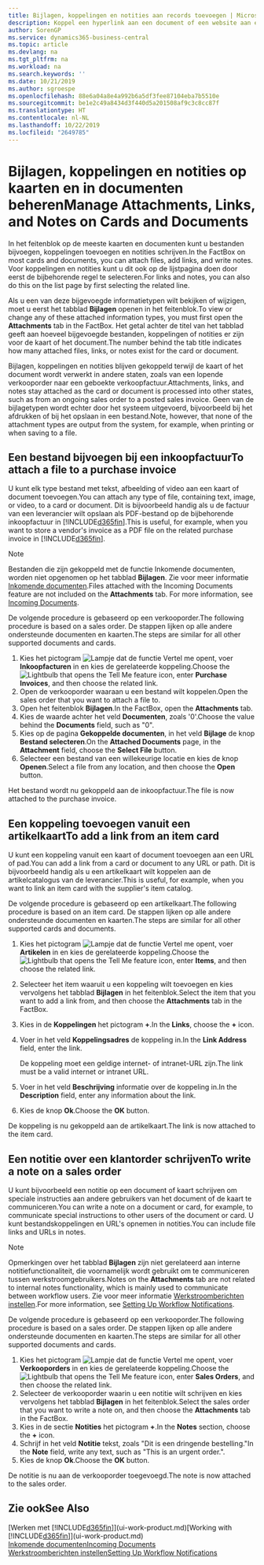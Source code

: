 ```yaml
---
title: Bijlagen, koppelingen en notities aan records toevoegen | Microsoft Docs
description: Koppel een hyperlink aan een document of een website aan een bepaalde record, zoals een klant of document.
author: SorenGP
ms.service: dynamics365-business-central
ms.topic: article
ms.devlang: na
ms.tgt_pltfrm: na
ms.workload: na
ms.search.keywords: ''
ms.date: 10/21/2019
ms.author: sgroespe
ms.openlocfilehash: 88e6a04a8e4a992b6a5df3fee87104eba7b5510e
ms.sourcegitcommit: be1e2c49a8434d3f440d5a201508af9c3c8cc87f
ms.translationtype: HT
ms.contentlocale: nl-NL
ms.lasthandoff: 10/22/2019
ms.locfileid: "2649785"
---
```

# <a name="manage-attachments-links-and-notes-on-cards-and-documents"></a><span data-ttu-id="c067f-103">Bijlagen, koppelingen en notities op kaarten en in documenten beheren</span><span class="sxs-lookup"><span data-stu-id="c067f-103">Manage Attachments, Links, and Notes on Cards and Documents</span></span>

<span data-ttu-id="c067f-104">In het feitenblok op de meeste kaarten en documenten kunt u bestanden bijvoegen, koppelingen toevoegen en notities schrijven.</span><span class="sxs-lookup"><span data-stu-id="c067f-104">In the FactBox on most cards and documents, you can attach files, add links, and write notes.</span></span> <span data-ttu-id="c067f-105">Voor koppelingen en notities kunt u dit ook op de lijstpagina doen door eerst de bijbehorende regel te selecteren.</span><span class="sxs-lookup"><span data-stu-id="c067f-105">For links and notes, you can also do this on the list page by first selecting the related line.</span></span>

<span data-ttu-id="c067f-106">Als u een van deze bijgevoegde informatietypen wilt bekijken of wijzigen, moet u eerst het tabblad **Bijlagen** openen in het feitenblok.</span><span class="sxs-lookup"><span data-stu-id="c067f-106">To view or change any of these attached information types, you must first open the **Attachments** tab in the FactBox.</span></span> <span data-ttu-id="c067f-107">Het getal achter de titel van het tabblad geeft aan hoeveel bijgevoegde bestanden, koppelingen of notities er zijn voor de kaart of het document.</span><span class="sxs-lookup"><span data-stu-id="c067f-107">The number behind the tab title indicates how many attached files, links, or notes exist for the card or document.</span></span>

<span data-ttu-id="c067f-108">Bijlagen, koppelingen en notities blijven gekoppeld terwijl de kaart of het document wordt verwerkt in andere staten, zoals van een lopende verkooporder naar een geboekte verkoopfactuur.</span><span class="sxs-lookup"><span data-stu-id="c067f-108">Attachments, links, and notes stay attached as the card or document is processed into other states, such as from an ongoing sales order to a posted sales invoice.</span></span> <span data-ttu-id="c067f-109">Geen van de bijlagetypen wordt echter door het systeem uitgevoerd, bijvoorbeeld bij het afdrukken of bij het opslaan in een bestand.</span><span class="sxs-lookup"><span data-stu-id="c067f-109">Note, however, that none of the attachment types are output from the system, for example, when printing or when saving to a file.</span></span>

## <a name="to-attach-a-file-to-a-purchase-invoice"></a><span data-ttu-id="c067f-110">Een bestand bijvoegen bij een inkoopfactuur</span><span class="sxs-lookup"><span data-stu-id="c067f-110">To attach a file to a purchase invoice</span></span>
<span data-ttu-id="c067f-111">U kunt elk type bestand met tekst, afbeelding of video aan een kaart of document toevoegen.</span><span class="sxs-lookup"><span data-stu-id="c067f-111">You can attach any type of file, containing text, image, or video, to a card or document.</span></span> <span data-ttu-id="c067f-112">Dit is bijvoorbeeld handig als u de factuur van een leverancier wilt opslaan als PDF-bestand op de bijbehorende inkoopfactuur in [!INCLUDE[d365fin](includes/d365fin_md.md)].</span><span class="sxs-lookup"><span data-stu-id="c067f-112">This is useful, for example, when you want to store a vendor's invoice as a PDF file on the related purchase invoice in [!INCLUDE[d365fin](includes/d365fin_md.md)].</span></span>

> [!NOTE]
> <span data-ttu-id="c067f-113">Bestanden die zijn gekoppeld met de functie Inkomende documenten, worden niet opgenomen op het tabblad **Bijlagen**. Zie voor meer informatie [Inkomende documenten](across-income-documents.md).</span><span class="sxs-lookup"><span data-stu-id="c067f-113">Files attached with the Incoming Documents feature are not included on the **Attachments** tab. For more information, see [Incoming Documents](across-income-documents.md).</span></span>

<span data-ttu-id="c067f-114">De volgende procedure is gebaseerd op een verkooporder.</span><span class="sxs-lookup"><span data-stu-id="c067f-114">The following procedure is based on a sales order.</span></span> <span data-ttu-id="c067f-115">De stappen lijken op alle andere ondersteunde documenten en kaarten.</span><span class="sxs-lookup"><span data-stu-id="c067f-115">The steps are similar for all other supported documents and cards.</span></span>

1. <span data-ttu-id="c067f-116">Kies het pictogram ![Lampje dat de functie Vertel me opent](media/ui-search/search_small.png "Vertel me wat u wilt doen"), voer **Inkoopfacturen** in en kies de gerelateerde koppeling.</span><span class="sxs-lookup"><span data-stu-id="c067f-116">Choose the ![Lightbulb that opens the Tell Me feature](media/ui-search/search_small.png "Tell me what you want to do") icon, enter **Purchase Invoices**, and then choose the related link.</span></span>
2. <span data-ttu-id="c067f-117">Open de verkooporder waaraan u een bestand wilt koppelen.</span><span class="sxs-lookup"><span data-stu-id="c067f-117">Open the sales order that you want to attach a file to.</span></span>
3. <span data-ttu-id="c067f-118">Open het feitenblok **Bijlagen**.</span><span class="sxs-lookup"><span data-stu-id="c067f-118">In the FactBox, open the **Attachments** tab.</span></span>
4. <span data-ttu-id="c067f-119">Kies de waarde achter het veld **Documenten**, zoals '0'.</span><span class="sxs-lookup"><span data-stu-id="c067f-119">Choose the value behind the **Documents** field, such as "0".</span></span>
5. <span data-ttu-id="c067f-120">Kies op de pagina **Gekoppelde documenten**, in het veld **Bijlage** de knop **Bestand selecteren**.</span><span class="sxs-lookup"><span data-stu-id="c067f-120">On the **Attached Documents** page, in the **Attachment** field, choose the **Select File** button.</span></span>
5. <span data-ttu-id="c067f-121">Selecteer een bestand van een willekeurige locatie en kies de knop **Openen**.</span><span class="sxs-lookup"><span data-stu-id="c067f-121">Select a file from any location, and then choose the **Open** button.</span></span>

<span data-ttu-id="c067f-122">Het bestand wordt nu gekoppeld aan de inkoopfactuur.</span><span class="sxs-lookup"><span data-stu-id="c067f-122">The file is now attached to the purchase invoice.</span></span>

## <a name="to-add-a-link-from-an-item-card"></a><span data-ttu-id="c067f-123">Een koppeling toevoegen vanuit een artikelkaart</span><span class="sxs-lookup"><span data-stu-id="c067f-123">To add a link from an item card</span></span>
<span data-ttu-id="c067f-124">U kunt een koppeling vanuit een kaart of document toevoegen aan een URL of pad.</span><span class="sxs-lookup"><span data-stu-id="c067f-124">You can add a link from a card or document to any URL or path.</span></span> <span data-ttu-id="c067f-125">Dit is bijvoorbeeld handig als u een artikelkaart wilt koppelen aan de artikelcatalogus van de leverancier.</span><span class="sxs-lookup"><span data-stu-id="c067f-125">This is useful, for example, when you want to link an item card with the supplier's item catalog.</span></span>

<span data-ttu-id="c067f-126">De volgende procedure is gebaseerd op een artikelkaart.</span><span class="sxs-lookup"><span data-stu-id="c067f-126">The following procedure is based on an item card.</span></span> <span data-ttu-id="c067f-127">De stappen lijken op alle andere ondersteunde documenten en kaarten.</span><span class="sxs-lookup"><span data-stu-id="c067f-127">The steps are similar for all other supported cards and documents.</span></span>

1. <span data-ttu-id="c067f-128">Kies het pictogram ![Lampje dat de functie Vertel me opent](media/ui-search/search_small.png "Vertel me wat u wilt doen"), voer **Artikelen** in en kies de gerelateerde koppeling.</span><span class="sxs-lookup"><span data-stu-id="c067f-128">Choose the ![Lightbulb that opens the Tell Me feature](media/ui-search/search_small.png "Tell me what you want to do") icon, enter **Items**, and then choose the related link.</span></span>
2. <span data-ttu-id="c067f-129">Selecteer het item waaruit u een koppeling wilt toevoegen en kies vervolgens het tabblad **Bijlagen** in het feitenblok.</span><span class="sxs-lookup"><span data-stu-id="c067f-129">Select the item that you want to add a link from, and then choose the **Attachments** tab in the FactBox.</span></span>
3. <span data-ttu-id="c067f-130">Kies in de **Koppelingen** het pictogram **+**.</span><span class="sxs-lookup"><span data-stu-id="c067f-130">In the **Links**, choose the **+** icon.</span></span>
4. <span data-ttu-id="c067f-131">Voer in het veld **Koppelingsadres** de koppeling in.</span><span class="sxs-lookup"><span data-stu-id="c067f-131">In the **Link Address** field, enter the link.</span></span>

    <span data-ttu-id="c067f-132">De koppeling moet een geldige internet- of intranet-URL zijn.</span><span class="sxs-lookup"><span data-stu-id="c067f-132">The link must be a valid internet or intranet URL.</span></span>

5. <span data-ttu-id="c067f-133">Voer in het veld **Beschrijving** informatie over de koppeling in.</span><span class="sxs-lookup"><span data-stu-id="c067f-133">In the **Description** field, enter any information about the link.</span></span>  
6. <span data-ttu-id="c067f-134">Kies de knop **Ok**.</span><span class="sxs-lookup"><span data-stu-id="c067f-134">Choose the **OK** button.</span></span>

<span data-ttu-id="c067f-135">De koppeling is nu gekoppeld aan de artikelkaart.</span><span class="sxs-lookup"><span data-stu-id="c067f-135">The link is now attached to the item card.</span></span>  

## <a name="to-write-a-note-on-a-sales-order"></a><span data-ttu-id="c067f-136">Een notitie over een klantorder schrijven</span><span class="sxs-lookup"><span data-stu-id="c067f-136">To write a note on a sales order</span></span>
<span data-ttu-id="c067f-137">U kunt bijvoorbeeld een notitie op een document of kaart schrijven om speciale instructies aan andere gebruikers van het document of de kaart te communiceren.</span><span class="sxs-lookup"><span data-stu-id="c067f-137">You can write a note on a document or card, for example, to communicate special instructions to other users of the document or card.</span></span> <span data-ttu-id="c067f-138">U kunt bestandskoppelingen en URL's opnemen in notities.</span><span class="sxs-lookup"><span data-stu-id="c067f-138">You can include file links and URLs in notes.</span></span>

> [!NOTE]
> <span data-ttu-id="c067f-139">Opmerkingen over het tabblad **Bijlagen** zijn niet gerelateerd aan interne notitiefunctionaliteit, die voornamelijk wordt gebruikt om te communiceren tussen werkstroomgebruikers.</span><span class="sxs-lookup"><span data-stu-id="c067f-139">Notes on the **Attachments** tab are not related to internal notes functionality, which is mainly used to communicate between workflow users.</span></span> <span data-ttu-id="c067f-140">Zie voor meer informatie [Werkstroomberichten instellen](across-setting-up-workflow-notifications.md).</span><span class="sxs-lookup"><span data-stu-id="c067f-140">For more information, see [Setting Up Workflow Notifications](across-setting-up-workflow-notifications.md).</span></span>

<span data-ttu-id="c067f-141">De volgende procedure is gebaseerd op een verkooporder.</span><span class="sxs-lookup"><span data-stu-id="c067f-141">The following procedure is based on a sales order.</span></span> <span data-ttu-id="c067f-142">De stappen lijken op alle andere ondersteunde documenten en kaarten.</span><span class="sxs-lookup"><span data-stu-id="c067f-142">The steps are similar for all other supported documents and cards.</span></span>

1. <span data-ttu-id="c067f-143">Kies het pictogram ![Lampje dat de functie Vertel me opent](media/ui-search/search_small.png "Vertel me wat u wilt doen"), voer **Verkooporders** in en kies de gerelateerde koppeling.</span><span class="sxs-lookup"><span data-stu-id="c067f-143">Choose the ![Lightbulb that opens the Tell Me feature](media/ui-search/search_small.png "Tell me what you want to do") icon, enter **Sales Orders**, and then choose the related link.</span></span>
2. <span data-ttu-id="c067f-144">Selecteer de verkooporder waarin u een notitie wilt schrijven en kies vervolgens het tabblad **Bijlagen** in het feitenblok.</span><span class="sxs-lookup"><span data-stu-id="c067f-144">Select the sales order that you want to write a note on, and then choose the **Attachments** tab in the FactBox.</span></span>
3. <span data-ttu-id="c067f-145">Kies in de sectie **Notities** het pictogram **+**.</span><span class="sxs-lookup"><span data-stu-id="c067f-145">In the **Notes** section, choose the **+** icon.</span></span>
4. <span data-ttu-id="c067f-146">Schrijf in het veld **Notitie** tekst, zoals "Dit is een dringende bestelling."</span><span class="sxs-lookup"><span data-stu-id="c067f-146">In the **Note** field, write any text, such as "This is an urgent order.".</span></span>
5. <span data-ttu-id="c067f-147">Kies de knop **Ok**.</span><span class="sxs-lookup"><span data-stu-id="c067f-147">Choose the **OK** button.</span></span>

<span data-ttu-id="c067f-148">De notitie is nu aan de verkooporder toegevoegd.</span><span class="sxs-lookup"><span data-stu-id="c067f-148">The note is now attached to the sales order.</span></span>

## <a name="see-also"></a><span data-ttu-id="c067f-149">Zie ook</span><span class="sxs-lookup"><span data-stu-id="c067f-149">See Also</span></span>  
<span data-ttu-id="c067f-150">[Werken met [!INCLUDE[d365fin](includes/d365fin_md.md)]](ui-work-product.md)</span><span class="sxs-lookup"><span data-stu-id="c067f-150">[Working with [!INCLUDE[d365fin](includes/d365fin_md.md)]](ui-work-product.md)</span></span>  
[<span data-ttu-id="c067f-151">Inkomende documenten</span><span class="sxs-lookup"><span data-stu-id="c067f-151">Incoming Documents</span></span>](across-income-documents.md)  
[<span data-ttu-id="c067f-152">Werkstroomberichten instellen</span><span class="sxs-lookup"><span data-stu-id="c067f-152">Setting Up Workflow Notifications</span></span>](across-setting-up-workflow-notifications.md)  
